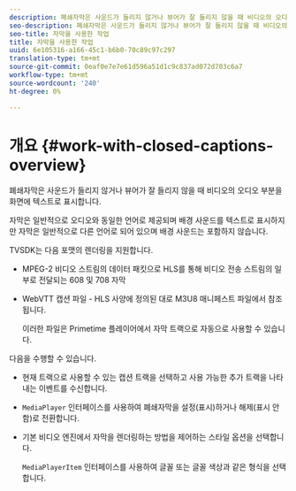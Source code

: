 ```yaml
---
description: 폐쇄자막은 사운드가 들리지 않거나 뷰어가 잘 들리지 않을 때 비디오의 오디오 부분을 화면에 텍스트로 표시합니다.
seo-description: 폐쇄자막은 사운드가 들리지 않거나 뷰어가 잘 들리지 않을 때 비디오의 오디오 부분을 화면에 텍스트로 표시합니다.
seo-title: 자막을 사용한 작업
title: 자막을 사용한 작업
uuid: 6e105316-a166-45c1-b6b0-70c89c97c297
translation-type: tm+mt
source-git-commit: 0eaf0e7e7e61d596a51d1c9c837ad072d703c6a7
workflow-type: tm+mt
source-wordcount: '240'
ht-degree: 0%

---
```



# 개요 {#work-with-closed-captions-overview}

폐쇄자막은 사운드가 들리지 않거나 뷰어가 잘 들리지 않을 때 비디오의 오디오 부분을 화면에 텍스트로 표시합니다.

자막은 일반적으로 오디오와 동일한 언어로 제공되며 배경 사운드를 텍스트로 표시하지만 자막은 일반적으로 다른 언어로 되어 있으며 배경 사운드는 포함하지 않습니다.

TVSDK는 다음 포맷의 렌더링을 지원합니다.

* MPEG-2 비디오 스트림의 데이터 패킷으로 HLS를 통해 비디오 전송 스트림의 일부로 전달되는 608 및 708 자막
* WebVTT 캡션 파일 - HLS 사양에 정의된 대로 M3U8 매니페스트 파일에서 참조됩니다.

   이러한 파일은 Primetime 플레이어에서 자막 트랙으로 자동으로 사용할 수 있습니다.

다음을 수행할 수 있습니다.

* 현재 트랙으로 사용할 수 있는 캡션 트랙을 선택하고 사용 가능한 추가 트랙을 나타내는 이벤트를 수신합니다.
* `MediaPlayer` 인터페이스를 사용하여 폐쇄자막을 설정(표시)하거나 해제(표시 안 함)로 전환합니다.
* 기본 비디오 엔진에서 자막을 렌더링하는 방법을 제어하는 스타일 옵션을 선택합니다.

   `MediaPlayerItem` 인터페이스를 사용하여 글꼴 또는 글꼴 색상과 같은 형식을 선택합니다.

